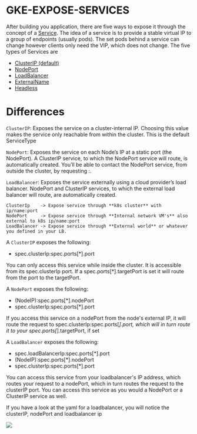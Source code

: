# GKE-EXPOSE-SERVICES

After building you application, there are five ways to expose it through the concept of a [Service](https://kubernetes.io/docs/concepts/services-networking/service/). The idea of a service is to provide a stable virtual IP to a group of endpoints (usually pods). The set pods behind a service can change however clients only need the VIP, which does not change.
The five types of Services are

- [ClusterIP (default)](https://github.com/DanyLan/GKE-EXPOSE-SERVICES/blob/master/ClusterIP.md)
- [NodePort](https://github.com/DanyLan/GKE-EXPOSE-SERVICES/blob/master/NodePort.md)
- [LoadBalancer](https://github.com/DanyLan/GKE-EXPOSE-SERVICES/blob/master/LoadBalancer.md)
- [ExternalName](https://github.com/DanyLan/GKE-EXPOSE-SERVICES/blob/master/ExternalServices.md)
- [Headless](https://github.com/DanyLan/GKE-EXPOSE-SERVICES/blob/master/Headless.md)

# Differences

`ClusterIP`: Exposes the service on a cluster-internal IP. Choosing this value makes the service only reachable from within the cluster. This is the default ServiceType

`NodePort`: Exposes the service on each Node’s IP at a static port (the NodePort). A ClusterIP service, to which the NodePort service will route, is automatically created. You’ll be able to contact the NodePort service, from outside the cluster, by requesting <NodeIP>:<NodePort>.

`LoadBalancer`: Exposes the service externally using a cloud provider’s load balancer. NodePort and ClusterIP services, to which the external load balancer will route, are automatically created.

    ClusterIp    -> Expose service through **k8s cluster** with ip/name:port
    NodePort     -> Expose service through **Internal network VM's** also external to k8s ip/name:port
    LoadBalancer -> Expose service through **External world** or whatever you defined in your LB.

A `ClusterIP` exposes the following:

- spec.clusterIp:spec.ports[*].port

You can only access this service while inside the cluster. It is accessible from its spec.clusterIp port. If a spec.ports[*].targetPort is set it will route from the port to the targetPort.

A `NodePort` exposes the following:

- (NodeIP):spec.ports[*].nodePort
- spec.clusterIp:spec.ports[*].port
  
If you access this service on a nodePort from the node's external IP, it will route the request to spec.clusterIp:spec.ports[*].port, which will in turn route it to your spec.ports[*].targetPort, if set

A `LoadBalancer` exposes the following:

- spec.loadBalancerIp:spec.ports[*].port
- (NodeIP):spec.ports[*].nodePort
- spec.clusterIp:spec.ports[*].port
  
You can access this service from your loadbalancer's IP address, which routes your request to a nodePort, which in turn routes the request to the clusterIP port. You can access this service as you would a NodePort or a ClusterIP service as well.

If you have a look at the yaml for a loadbalancer, you will notice the clusterIP, nodePort and loadbalancer ip

![](https://github.com/DanyLan/GKE-EXPOSE-SERVICES/blob/master/lb_yaml.png)



